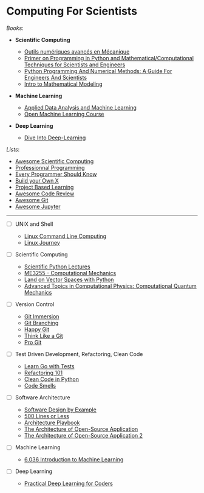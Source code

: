 # Computing For Scientists

_Books_:

- **Scientific Computing**

  - [Outils numériques avancés en Mécanique](https://perso.univ-lyon1.fr/marc.buffat/COURS/BOOK_OUTILSNUM_HTML/intro.html)
  - [Primer on Programming in Python and Mathematical/Computational Techniques for Scientists and Engineers](https://primer-computational-mathematics.github.io/book/c_mathematics/intro.html)
  - [Python Programming And Numerical Methods: A Guide For Engineers And Scientists](https://pythonnumericalmethods.studentorg.berkeley.edu/notebooks/Index.html)
  - [Intro to Mathematical Modeling](https://ubcmath.github.io/MATH360/README.html)

- **Machine Learning**
  
  - [Applied Data Analysis and Machine Learning](https://compphysics.github.io/MachineLearning/doc/LectureNotes/_build/html/intro.html)
  - [Open Machine Learning Course](https://mlcourse.ai/book/index.html)

- **Deep Learning**

  - [Dive Into Deep-Learning](https://d2l.ai/)

_Lists_:

- [Awesome Scientific Computing](https://github.com/nschloe/awesome-scientific-computing)
- [Professionnal Programming](https://github.com/charlax/professional-programming)
- [Every Programmer Should Know](https://github.com/mtdvio/every-programmer-should-know)
- [Build your Own X](https://github.com/codecrafters-io/build-your-own-x)
- [Project Based Learning](https://github.com/practical-tutorials/project-based-learning)
- [Awesome Code Review](https://github.com/joho/awesome-code-review)
- [Awesome Git](https://github.com/dictcp/awesome-git)
- [Awesome Jupyter](https://github.com/markusschanta/awesome-jupyter)

---

- [ ] UNIX and Shell

  - [Linux Command Line Computing](https://learnbyexample.github.io/cli-computing/cover.html)
  - [Linux Journey](https://linuxjourney.com/)

- [ ] Scientific Computing

  - [Scientific Python Lectures](https://lectures.scientific-python.org/)
  - [ME3255 - Computational Mechanics](https://cooperrc.github.io/computational-mechanics/README.html#)
  - [Land on Vector Spaces with Python](https://openedx.seas.gwu.edu/courses/course-v1:GW+EngComp4+2019/about)
  - [Advanced Topics in Computational Physics: Computational Quantum Mechanics](https://compphysics.github.io/ComputationalPhysics2/doc/LectureNotes/_build/html/intro.html)

- [ ] Version Control

  - [Git Immersion](https://gitimmersion.com/)
  - [Git Branching](https://learngitbranching.js.org/)
  - [Happy Git](https://happygitwithr.com/)
  - [Think Like a Git](https://think-like-a-git.net/sections/about-this-site.html)
  - [Pro Git](https://git-scm.com/book/en/v2)

- [ ] Test Driven Development, Refactoring, Clean Code

  - [Learn Go with Tests](https://quii.gitbook.io/learn-go-with-tests)
  - [Refactoring 101](https://refactoring-101.readthedocs.io/en/latest/index.html)
  - [Clean Code in Python](https://github.com/zedr/clean-code-python)
  - [Code Smells](https://luzkan.github.io/smells/)

- [ ] Software Architecture

  - [Software Design by Example](https://third-bit.com/sdxpy/)
  - [500 Lines or Less](https://aosabook.org/en/index.html)
  - [Architecture Playbook ](https://nocomplexity.com/documents/arplaybook/index.html)
  - [The Architecture of Open-Source Application](https://aosabook.org/en/)
  - [The Architecture of Open-Source Application 2](https://aosabook.org/en/index.html)


- [ ] Machine Learning
  
  - [ 6.036 Introduction to Machine Learning ](https://openlearninglibrary.mit.edu/courses/course-v1:MITx+6.036+1T2019/about)

- [ ] Deep Learning

    - [Practical Deep Learning for Coders](https://course.fast.ai/)
    


